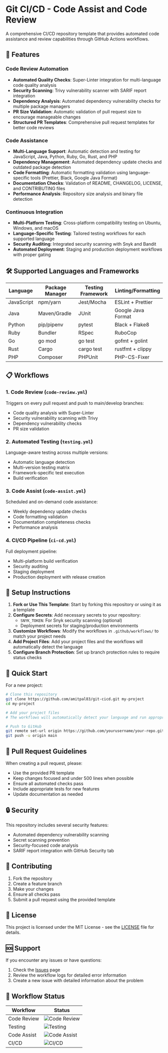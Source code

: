 # Git CI/CD - Code Assist and Code Review

A comprehensive CI/CD repository template that provides automated code assistance and review capabilities through GitHub Actions workflows.

## 🚀 Features

### Code Review Automation
- **Automated Quality Checks**: Super-Linter integration for multi-language code quality analysis
- **Security Scanning**: Trivy vulnerability scanner with SARIF report integration
- **Dependency Analysis**: Automated dependency vulnerability checks for multiple package managers
- **PR Size Validation**: Automatic validation of pull request size to encourage manageable changes
- **Structured PR Templates**: Comprehensive pull request templates for better code reviews

### Code Assistance
- **Multi-Language Support**: Automatic detection and testing for JavaScript, Java, Python, Ruby, Go, Rust, and PHP
- **Dependency Management**: Automated dependency update checks and outdated package detection
- **Code Formatting**: Automatic formatting validation using language-specific tools (Prettier, Black, Google Java Format)
- **Documentation Checks**: Validation of README, CHANGELOG, LICENSE, and CONTRIBUTING files
- **Performance Analysis**: Repository size analysis and binary file detection

### Continuous Integration
- **Multi-Platform Testing**: Cross-platform compatibility testing on Ubuntu, Windows, and macOS
- **Language-Specific Testing**: Tailored testing workflows for each supported language
- **Security Auditing**: Integrated security scanning with Snyk and Bandit
- **Automated Deployment**: Staging and production deployment workflows with proper gating

## 🛠️ Supported Languages and Frameworks

| Language   | Package Manager | Testing Framework | Linting/Formatting |
|------------|-----------------|-------------------|-------------------|
| JavaScript | npm/yarn        | Jest/Mocha        | ESLint + Prettier |
| Java       | Maven/Gradle    | JUnit             | Google Java Format |
| Python     | pip/pipenv      | pytest            | Black + Flake8    |
| Ruby       | Bundler         | RSpec             | RuboCop           |
| Go         | go mod          | go test           | gofmt + golint    |
| Rust       | Cargo           | cargo test        | rustfmt + clippy  |
| PHP        | Composer        | PHPUnit           | PHP-CS-Fixer      |

## 📋 Workflows

### 1. Code Review (`code-review.yml`)
Triggers on every pull request and push to main/develop branches:
- Code quality analysis with Super-Linter
- Security vulnerability scanning with Trivy
- Dependency vulnerability checks
- PR size validation

### 2. Automated Testing (`testing.yml`)
Language-aware testing across multiple versions:
- Automatic language detection
- Multi-version testing matrix
- Framework-specific test execution
- Build verification

### 3. Code Assist (`code-assist.yml`)
Scheduled and on-demand code assistance:
- Weekly dependency update checks
- Code formatting validation
- Documentation completeness checks
- Performance analysis

### 4. CI/CD Pipeline (`ci-cd.yml`)
Full deployment pipeline:
- Multi-platform build verification
- Security auditing
- Staging deployment
- Production deployment with release creation

## 🔧 Setup Instructions

1. **Fork or Use This Template**: Start by forking this repository or using it as a template
2. **Configure Secrets**: Add necessary secrets to your repository:
   - `SNYK_TOKEN`: For Snyk security scanning (optional)
   - Deployment secrets for staging/production environments
3. **Customize Workflows**: Modify the workflows in `.github/workflows/` to match your project needs
4. **Add Project Files**: Add your project files and the workflows will automatically detect the language
5. **Configure Branch Protection**: Set up branch protection rules to require status checks

## 🎯 Quick Start

For a new project:

```bash
# Clone this repository
git clone https://github.com/amitpal83/git-cicd.git my-project
cd my-project

# Add your project files
# The workflows will automatically detect your language and run appropriate checks

# Push to GitHub
git remote set-url origin https://github.com/yourusername/your-repo.git
git push -u origin main
```

## 📖 Pull Request Guidelines

When creating a pull request, please:
- Use the provided PR template
- Keep changes focused and under 500 lines when possible
- Ensure all automated checks pass
- Include appropriate tests for new features
- Update documentation as needed

## 🔒 Security

This repository includes several security features:
- Automated dependency vulnerability scanning
- Secret scanning prevention
- Security-focused code analysis
- SARIF report integration with GitHub Security tab

## 🤝 Contributing

1. Fork the repository
2. Create a feature branch
3. Make your changes
4. Ensure all checks pass
5. Submit a pull request using the provided template

## 📄 License

This project is licensed under the MIT License - see the [LICENSE](LICENSE) file for details.

## 🆘 Support

If you encounter any issues or have questions:
1. Check the [Issues](https://github.com/amitpal83/git-cicd/issues) page
2. Review the workflow logs for detailed error information
3. Create a new issue with detailed information about the problem

## 🔄 Workflow Status

| Workflow | Status |
|----------|--------|
| Code Review | ![Code Review](https://github.com/amitpal83/git-cicd/workflows/Code%20Review%20and%20Quality%20Checks/badge.svg) |
| Testing | ![Testing](https://github.com/amitpal83/git-cicd/workflows/Automated%20Testing/badge.svg) |
| Code Assist | ![Code Assist](https://github.com/amitpal83/git-cicd/workflows/Code%20Assist%20and%20Dependency%20Management/badge.svg) |
| CI/CD | ![CI/CD](https://github.com/amitpal83/git-cicd/workflows/Continuous%20Integration%20and%20Deployment/badge.svg) |